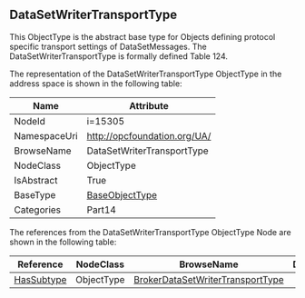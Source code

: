 <!-- objecttype -->
## DataSetWriterTransportType
This ObjectType is the abstract base type for Objects defining protocol specific transport settings of DataSetMessages. The DataSetWriterTransportType is formally defined Table 124.  
<!-- end of text -->
The representation of the DataSetWriterTransportType ObjectType in the address space is shown in the following table:  

|Name|Attribute|
|---|---|
|NodeId|i=15305|
|NamespaceUri|http://opcfoundation.org/UA/|
|BrowseName|DataSetWriterTransportType|
|NodeClass|ObjectType|
|IsAbstract|True|
|BaseType|[BaseObjectType](../../../Part5/ObjectTypes/BaseObjectType/readme.md)|
|Categories|Part14|

The references from the DataSetWriterTransportType ObjectType Node are shown in the following table:  

|Reference|NodeClass|BrowseName|DataType|TypeDefinition|ModellingRule|
|---|---|---|---|---|---|
|[HasSubtype](../../../Part3/ReferenceTypes/HasSubtype/readme.md)|ObjectType|[BrokerDataSetWriterTransportType](#BrokerDataSetWriterTransportType)||||


